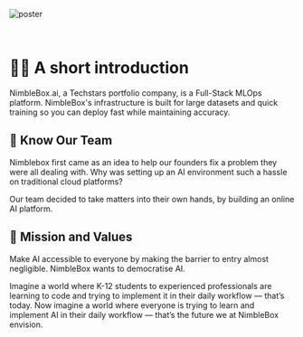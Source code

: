 
![poster](https://user-images.githubusercontent.com/48826118/138438426-ab8a108d-5e6e-433c-a952-793c93e8513c.jpeg)


<br />


# 🙋‍♀️ A short introduction

NimbleBox.ai, a Techstars portfolio company, is a Full-Stack MLOps platform. NimbleBox's infrastructure is built for large datasets and quick training so you can deploy fast while maintaining accuracy.

## 🏡 Know Our Team

Nimblebox first came as an idea to help our founders fix a problem they were all dealing with. Why was setting up an AI environment such a hassle on traditional cloud platforms?


Our team decided to take matters into their own hands, by building an online AI platform.


## 🎯 Mission and Values 
Make AI accessible to everyone by making the barrier to entry almost negligible. NimbleBox wants to democratise AI.

Imagine a world where K-12 students to experienced professionals are learning to code and trying to implement it in their daily workflow — that’s today. Now imagine a world where everyone is trying to learn and implement AI in their daily workflow — that’s the future we at NimbleBox envision.
